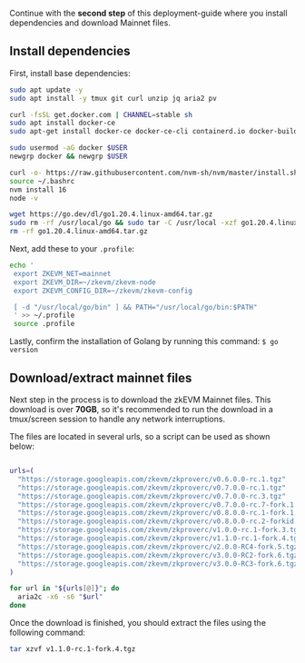 
Continue with the **second step** of this deployment-guide where you install dependencies and download Mainnet files.

## Install dependencies

First, install base dependencies:

```bash
sudo apt update -y
sudo apt install -y tmux git curl unzip jq aria2 pv

curl -fsSL get.docker.com | CHANNEL=stable sh
sudo apt install docker-ce
sudo apt-get install docker-ce docker-ce-cli containerd.io docker-buildx-plugin docker-compose-plugin

sudo usermod -aG docker $USER
newgrp docker && newgrp $USER

curl -o- https://raw.githubusercontent.com/nvm-sh/nvm/master/install.sh | bash
source ~/.bashrc
nvm install 16
node -v

wget https://go.dev/dl/go1.20.4.linux-amd64.tar.gz
sudo rm -rf /usr/local/go && sudo tar -C /usr/local -xzf go1.20.4.linux-amd64.tar.gz
rm -rf go1.20.4.linux-amd64.tar.gz
```

Next, add these to your `.profile`:

   ```bash
   echo '
    export ZKEVM_NET=mainnet
    export ZKEVM_DIR=~/zkevm/zkevm-node
    export ZKEVM_CONFIG_DIR=~/zkevm/zkevm-config
   
    [ -d "/usr/local/go/bin" ] && PATH="/usr/local/go/bin:$PATH"
    ' >> ~/.profile
    source .profile
   ```

Lastly, confirm the installation of Golang by running this command: `$ go version`

## Download/extract mainnet files

Next step in the process is to download the zkEVM Mainnet files. This download is over **70GB**, so it's recommended to run the download in a tmux/screen session to handle any network interruptions.

The files are located in several urls, so a script can be used as shown below:

```bash

urls=(
  "https://storage.googleapis.com/zkevm/zkproverc/v0.6.0.0-rc.1.tgz"
  "https://storage.googleapis.com/zkevm/zkproverc/v0.7.0.0-rc.1.tgz"
  "https://storage.googleapis.com/zkevm/zkproverc/v0.7.0.0-rc.3.tgz"
  "https://storage.googleapis.com/zkevm/zkproverc/v0.7.0.0-rc.7-fork.1.tgz"
  "https://storage.googleapis.com/zkevm/zkproverc/v0.8.0.0-rc.1-fork.1.tgz"
  "https://storage.googleapis.com/zkevm/zkproverc/v0.8.0.0-rc.2-forkid.2.tgz"
  "https://storage.googleapis.com/zkevm/zkproverc/v1.0.0-rc.1-fork.3.tgz"
  "https://storage.googleapis.com/zkevm/zkproverc/v1.1.0-rc.1-fork.4.tgz"
  "https://storage.googleapis.com/zkevm/zkproverc/v2.0.0-RC4-fork.5.tgz"
  "https://storage.googleapis.com/zkevm/zkproverc/v3.0.0-RC2-fork.6.tgz"
  "https://storage.googleapis.com/zkevm/zkproverc/v3.0.0-RC3-fork.6.tgz"
)

for url in "${urls[@]}"; do
  aria2c -x6 -s6 "$url"
done
```

<!-- ```bash
aria2c -x6 -s6 "https://de012a78750e59b808d922b39535e862.s3.eu-west-1.amazonaws.com/v1.1.0-rc.1-fork.4.tgz"
pv v1.1.0-rc.1-fork.4.tgz | tar xzf -
``` -->

Once the download is finished, you should extract the files using the following command:

```bash
tar xzvf v1.1.0-rc.1-fork.4.tgz
```
